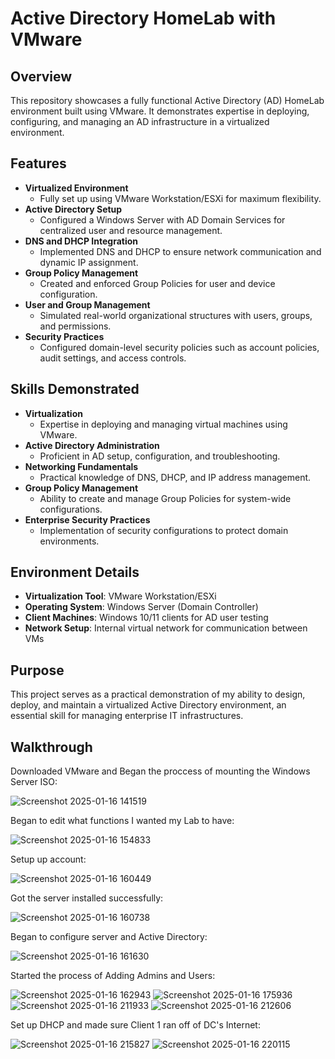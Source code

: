 # Active Directory HomeLab with VMware  

## Overview  
This repository showcases a fully functional Active Directory (AD) HomeLab environment built using VMware. It demonstrates expertise in deploying, configuring, and managing an AD infrastructure in a virtualized environment.  

## Features  
- **Virtualized Environment**  
  - Fully set up using VMware Workstation/ESXi for maximum flexibility.  
- **Active Directory Setup**  
  - Configured a Windows Server with AD Domain Services for centralized user and resource management.  
- **DNS and DHCP Integration**  
  - Implemented DNS and DHCP to ensure network communication and dynamic IP assignment.  
- **Group Policy Management**  
  - Created and enforced Group Policies for user and device configuration.  
- **User and Group Management**  
  - Simulated real-world organizational structures with users, groups, and permissions.  
- **Security Practices**  
  - Configured domain-level security policies such as account policies, audit settings, and access controls.  

## Skills Demonstrated  
- **Virtualization**  
  - Expertise in deploying and managing virtual machines using VMware.  
- **Active Directory Administration**  
  - Proficient in AD setup, configuration, and troubleshooting.  
- **Networking Fundamentals**  
  - Practical knowledge of DNS, DHCP, and IP address management.  
- **Group Policy Management**  
  - Ability to create and manage Group Policies for system-wide configurations.  
- **Enterprise Security Practices**  
  - Implementation of security configurations to protect domain environments.  

## Environment Details  
- **Virtualization Tool**: VMware Workstation/ESXi  
- **Operating System**: Windows Server (Domain Controller)  
- **Client Machines**: Windows 10/11 clients for AD user testing  
- **Network Setup**: Internal virtual network for communication between VMs  

## Purpose  
This project serves as a practical demonstration of my ability to design, deploy, and maintain a virtualized Active Directory environment, an essential skill for managing enterprise IT infrastructures.  

## Walkthrough 

Downloaded VMware and Began the proccess of mounting the Windows Server ISO: 

![Screenshot 2025-01-16 141519](https://github.com/user-attachments/assets/601b7014-15fe-4797-8d4b-72ddfb5e2cf6)

Began to edit what functions I wanted my Lab to have:

![Screenshot 2025-01-16 154833](https://github.com/user-attachments/assets/ea815dde-713d-44bc-a015-282a39d25273)

Setup up account:

![Screenshot 2025-01-16 160449](https://github.com/user-attachments/assets/e673c836-5555-4a34-aed2-d7bc8672587e)

Got the server installed successfully:

![Screenshot 2025-01-16 160738](https://github.com/user-attachments/assets/8cd3d01a-f204-4c5d-800e-114bcbe7b7d8)

Began to configure server and Active Directory:

![Screenshot 2025-01-16 161630](https://github.com/user-attachments/assets/c9f244a0-7369-468c-b8f2-7384c62cbe8c)

Started the process of Adding Admins and Users:

![Screenshot 2025-01-16 162943](https://github.com/user-attachments/assets/a6c2ceca-4827-415f-90b9-73c443c1aee3)
![Screenshot 2025-01-16 175936](https://github.com/user-attachments/assets/5d147573-3479-4241-8fae-306cc2b6d3b9)
![Screenshot 2025-01-16 211933](https://github.com/user-attachments/assets/426dcf4e-443b-4003-9bb3-fd95c4875325)
![Screenshot 2025-01-16 212606](https://github.com/user-attachments/assets/f9f2806d-f02e-4ab8-a9b3-9fcc354e40cb)

Set up DHCP and made sure Client 1 ran off of DC's Internet: 

![Screenshot 2025-01-16 215827](https://github.com/user-attachments/assets/d76d08dc-c2d6-46ef-b1de-34ac91672007)
![Screenshot 2025-01-16 220115](https://github.com/user-attachments/assets/af0ddb27-ed03-499d-84c8-39731348fd7b)
